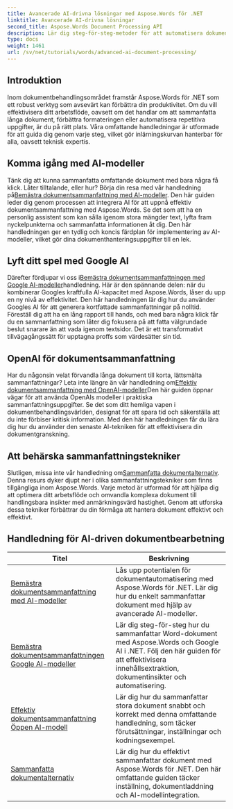 ```yaml
---
title: Avancerade AI-drivna lösningar med Aspose.Words för .NET
linktitle: Avancerade AI-drivna lösningar
second_title: Aspose.Words Document Processing API
description: Lär dig steg-för-steg-metoder för att automatisera dokumentskapande, manipulation och analys med AI-drivna insikter och bearbetningsmöjligheter.
type: docs
weight: 1461
url: /sv/net/tutorials/words/advanced-ai-document-processing/
---
```

## Introduktion

Inom dokumentbehandlingsområdet framstår Aspose.Words för .NET som ett robust verktyg som avsevärt kan förbättra din produktivitet. Om du vill effektivisera ditt arbetsflöde, oavsett om det handlar om att sammanfatta långa dokument, förbättra formateringen eller automatisera repetitiva uppgifter, är du på rätt plats. Våra omfattande handledningar är utformade för att guida dig genom varje steg, vilket gör inlärningskurvan hanterbar för alla, oavsett teknisk expertis.

## Komma igång med AI-modeller

Tänk dig att kunna sammanfatta omfattande dokument med bara några få klick. Låter tilltalande, eller hur? Börja din resa med vår handledning på[Bemästra dokumentsammanfattning med AI-modeller](./mastering-document-summarization-ai-model/). Den här guiden leder dig genom processen att integrera AI för att uppnå effektiv dokumentsammanfattning med Aspose.Words. Se det som att ha en personlig assistent som kan sålla igenom stora mängder text, lyfta fram nyckelpunkterna och sammanfatta informationen åt dig. Den här handledningen ger en tydlig och koncis färdplan för implementering av AI-modeller, vilket gör dina dokumenthanteringsuppgifter till en lek.

## Lyft ditt spel med Google AI

 Därefter fördjupar vi oss i[Bemästra dokumentsammanfattningen med Google AI-modeller](./mastering-document-summarization-google-ai-model/)handledning. Här är den spännande delen: när du kombinerar Googles kraftfulla AI-kapacitet med Aspose.Words, låser du upp en ny nivå av effektivitet. Den här handledningen lär dig hur du använder Googles AI för att generera kortfattade sammanfattningar på nolltid. Föreställ dig att ha en lång rapport till hands, och med bara några klick får du en sammanfattning som låter dig fokusera på att fatta välgrundade beslut snarare än att vada igenom textsidor. Det är ett transformativt tillvägagångssätt för upptagna proffs som värdesätter sin tid.

## OpenAI för dokumentsammanfattning

 Har du någonsin velat förvandla långa dokument till korta, lättsmälta sammanfattningar? Leta inte längre än vår handledning om[Effektiv dokumentsammanfattning med OpenAI-modeller](./efficient-document-summarization-openai-model/)Den här guiden öppnar vägar för att använda OpenAIs modeller i praktiska sammanfattningsuppgifter. Se det som ditt hemliga vapen i dokumentbehandlingsvärlden, designat för att spara tid och säkerställa att du inte förbiser kritisk information. Med den här handledningen får du lära dig hur du använder den senaste AI-tekniken för att effektivisera din dokumentgranskning.

## Att behärska sammanfattningstekniker

 Slutligen, missa inte vår handledning om[Sammanfatta dokumentalternativ](./summarize-documents-options/). Denna resurs dyker djupt ner i olika sammanfattningstekniker som finns tillgängliga inom Aspose.Words. Varje metod är utformad för att hjälpa dig att optimera ditt arbetsflöde och omvandla komplexa dokument till handlingsbara insikter med anmärkningsvärd hastighet. Genom att utforska dessa tekniker förbättrar du din förmåga att hantera dokument effektivt och effektivt.

 ## Handledning för AI-driven dokumentbearbetning
| Titel | Beskrivning |
| --- | --- |
| [Bemästra dokumentsammanfattning med AI-modeller](./mastering-document-summarization-ai-model/) | Lås upp potentialen för dokumentautomatisering med Aspose.Words för .NET. Lär dig hur du enkelt sammanfattar dokument med hjälp av avancerade AI-modeller. |
| [Bemästra dokumentsammanfattningen Google AI-modeller](./mastering-document-summarization-google-ai-model/) | Lär dig steg-för-steg hur du sammanfattar Word-dokument med Aspose.Words och Google AI i .NET. Följ den här guiden för att effektivisera innehållsextraktion, dokumentinsikter och automatisering. |
| [Effektiv dokumentsammanfattning Öppen AI-modell](./efficient-document-summarization-openai-model/) | Lär dig hur du sammanfattar stora dokument snabbt och korrekt med denna omfattande handledning, som täcker förutsättningar, inställningar och kodningsexempel. |
| [Sammanfatta dokumentalternativ](./summarize-documents-options/) | Lär dig hur du effektivt sammanfattar dokument med Aspose.Words för .NET. Den här omfattande guiden täcker inställning, dokumentladdning och AI-modellintegration. |
